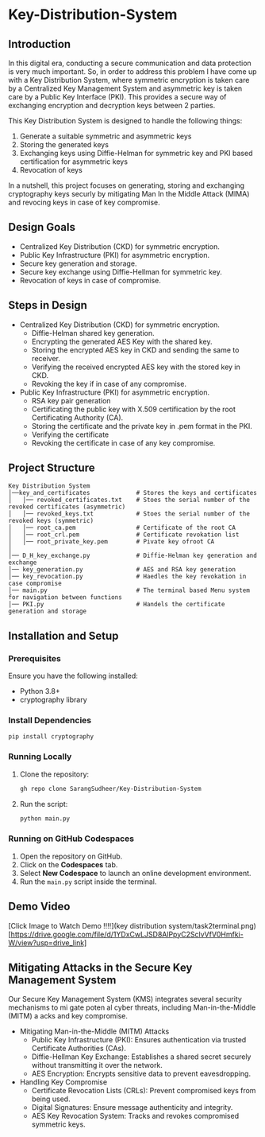 # Key-Distribution-System

## Introduction
In this digital era, conducting a secure communication and data protection is very much important.
So, in order to address this problem I have come up with a Key Distribution System, where symmetric encryption is taken care by a Centralized Key Management System and asymmetric key is taken care by a Public Key Interface (PKI). This provides a secure way of exchanging encryption and decryption keys between 2 parties.

This Key Distribution System is designed to handle the following things:
1. Generate a suitable symmetric and asymmetric keys
2. Storing the generated keys
3. Exchanging keys using Diffie-Helman for symmetric key and PKI based certification for asymmetric keys
4. Revocation of keys

In a nutshell, this project focuses on generating, storing and exchanging cryptography keys securly by mitigating Man In the Middle Attack (MIMA) and revocing keys in case of key compromise.

## Design Goals
- Centralized Key Distribution (CKD) for symmetric encryption.
- Public Key Infrastructure (PKI) for asymmetric encryption.
- Secure key generation and storage.
- Secure key exchange using Diffie-Hellman for symmetric key.
- Revocation of keys in case of compromise.

## Steps in Design
- Centralized Key Distribution (CKD) for symmetric encryption.
  - Diffie-Helman shared key generation.
  - Encrypting the generated AES Key with the shared key.
  - Storing the encrypted AES key in CKD and sending the same to receiver.
  - Verifying the received encrypted AES key with the stored key in CKD.
  - Revoking the key if in case of any compromise.
- Public Key Infrastructure (PKI) for asymmetric encryption.
  - RSA key pair generation
  - Certificating the public key with X.509 certification by the root Certificating Authority (CA).
  - Storing the certificate and the private key in .pem format in the PKI.
  - Verifying the certificate
  - Revoking the certificate in case of any key compromise.

## Project Structure
```
Key Distribution System
│──key_and_certificates             # Stores the keys and certificates
│   │── revoked_certificates.txt    # Stoes the serial number of the revoked certificates (asymmetric)
│   │── revoked_keys.txt            # Stoes the serial number of the revoked keys (symmetric)
│   │── root_ca.pem                 # Certificate of the root CA
│   │── root_crl.pem                # Certificate revokation list
│   │── root_private_key.pem        # Pivate key ofroot CA
│
│── D_H_key_exchange.py             # Diffie-Helman key generation and exchange
│── key_generation.py               # AES and RSA key generation
│── key_revocation.py               # Haedles the key revokation in case compromise
│── main.py                         # The terminal based Menu system for navigation between functions
│── PKI.py                          # Handels the certificate generation and storage

```

## Installation and Setup
### Prerequisites
Ensure you have the following installed:

- Python 3.8+
- cryptography library

### Install Dependencies
```
pip install cryptography
```

### Running Locally
1. Clone the repository:
   ```sh
   gh repo clone SarangSudheer/Key-Distribution-System
   ```
2. Run the script:
   ```sh
   python main.py
   ```
### Running on GitHub Codespaces
1. Open the repository on GitHub.
2. Click on the **Codespaces** tab.
3. Select **New Codespace** to launch an online development environment.
4. Run the `main.py` script inside the terminal.

## Demo Video
[Click Image to Watch Demo !!!!](key distribution system/task2terminal.png)[https://drive.google.com/file/d/1YDxCwLJSD8AlPpyC2SclvVfV0Hmfki-W/view?usp=drive_link]

## Mitigating Attacks in the Secure Key Management System
Our Secure Key Management System (KMS) integrates several security mechanisms to mi gate 
poten al cyber threats, including Man-in-the-Middle (MITM) a acks and key compromise. 
- Mitigating Man-in-the-Middle (MITM) Attacks
  - Public Key Infrastructure (PKI): Ensures authentication via trusted Certificate Authorities (CAs).
  - Diffie-Hellman Key Exchange: Establishes a shared secret securely without transmitting it over the network.
  - AES Encryption: Encrypts sensitive data to prevent eavesdropping.
- Handling Key Compromise
  - Certificate Revocation Lists (CRLs): Prevent compromised keys from being used.
  - Digital Signatures: Ensure message authenticity and integrity.
  - AES Key Revocation System: Tracks and revokes compromised symmetric keys.

